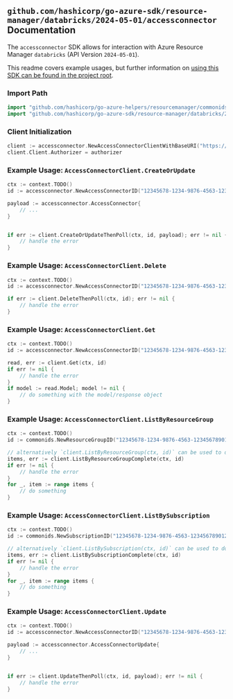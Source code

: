 
## `github.com/hashicorp/go-azure-sdk/resource-manager/databricks/2024-05-01/accessconnector` Documentation

The `accessconnector` SDK allows for interaction with Azure Resource Manager `databricks` (API Version `2024-05-01`).

This readme covers example usages, but further information on [using this SDK can be found in the project root](https://github.com/hashicorp/go-azure-sdk/tree/main/docs).

### Import Path

```go
import "github.com/hashicorp/go-azure-helpers/resourcemanager/commonids"
import "github.com/hashicorp/go-azure-sdk/resource-manager/databricks/2024-05-01/accessconnector"
```


### Client Initialization

```go
client := accessconnector.NewAccessConnectorClientWithBaseURI("https://management.azure.com")
client.Client.Authorizer = authorizer
```


### Example Usage: `AccessConnectorClient.CreateOrUpdate`

```go
ctx := context.TODO()
id := accessconnector.NewAccessConnectorID("12345678-1234-9876-4563-123456789012", "example-resource-group", "accessConnectorValue")

payload := accessconnector.AccessConnector{
	// ...
}


if err := client.CreateOrUpdateThenPoll(ctx, id, payload); err != nil {
	// handle the error
}
```


### Example Usage: `AccessConnectorClient.Delete`

```go
ctx := context.TODO()
id := accessconnector.NewAccessConnectorID("12345678-1234-9876-4563-123456789012", "example-resource-group", "accessConnectorValue")

if err := client.DeleteThenPoll(ctx, id); err != nil {
	// handle the error
}
```


### Example Usage: `AccessConnectorClient.Get`

```go
ctx := context.TODO()
id := accessconnector.NewAccessConnectorID("12345678-1234-9876-4563-123456789012", "example-resource-group", "accessConnectorValue")

read, err := client.Get(ctx, id)
if err != nil {
	// handle the error
}
if model := read.Model; model != nil {
	// do something with the model/response object
}
```


### Example Usage: `AccessConnectorClient.ListByResourceGroup`

```go
ctx := context.TODO()
id := commonids.NewResourceGroupID("12345678-1234-9876-4563-123456789012", "example-resource-group")

// alternatively `client.ListByResourceGroup(ctx, id)` can be used to do batched pagination
items, err := client.ListByResourceGroupComplete(ctx, id)
if err != nil {
	// handle the error
}
for _, item := range items {
	// do something
}
```


### Example Usage: `AccessConnectorClient.ListBySubscription`

```go
ctx := context.TODO()
id := commonids.NewSubscriptionID("12345678-1234-9876-4563-123456789012")

// alternatively `client.ListBySubscription(ctx, id)` can be used to do batched pagination
items, err := client.ListBySubscriptionComplete(ctx, id)
if err != nil {
	// handle the error
}
for _, item := range items {
	// do something
}
```


### Example Usage: `AccessConnectorClient.Update`

```go
ctx := context.TODO()
id := accessconnector.NewAccessConnectorID("12345678-1234-9876-4563-123456789012", "example-resource-group", "accessConnectorValue")

payload := accessconnector.AccessConnectorUpdate{
	// ...
}


if err := client.UpdateThenPoll(ctx, id, payload); err != nil {
	// handle the error
}
```
